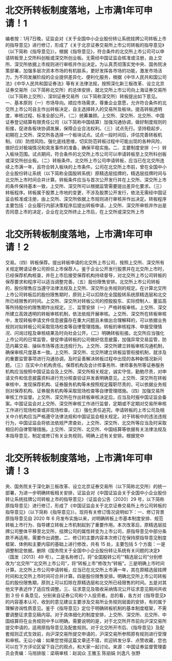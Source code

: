 # 北交所转板制度落地，上市满1年可申请！1

编者按：1月7日晚，证监会对《关于全国中小企业股份转让系统挂牌公司转板上市的指导意见》进行修订，形成了《关于北京证券交易所上市公司转板的指导意见》（以下简称《指导意见》）。根据《指导意见》，符合条件的北交所上市公司可以申请转板至上交所科创板或深交所创业板。无需经中国证监会核准或注册，由上交所、深交所依据上市规则进行审核并作出决定。为认真贯彻落实党中央、国务院决策部署，加强多层次资本市场的有机联系，更好发挥各市场的功能，激发市场活力，为不同发展阶段的企业提供差异化、便利化服务，根据《中华人民共和国公司法》《中华人民共和国证券法》等有关法律法规，按照深化新三板改革、设立北京证券交易所（以下简称北交所）的总体安排，就北交所上市公司向上海证券交易所（以下简称上交所）、深圳证券交易所（以下简称深交所）转板提出如下意见。一、基本原则（一）市场导向。顺应市场需求，尊重企业意愿，允许符合条件的北交所上市公司自主作出转板决定，自主选择转入的交易所及板块。提高转板透明度，审核过程、标准全部公开。（二）统筹兼顾。上交所、深交所、北交所、中国证券登记结算有限责任公司（以下简称中国结算）加强沟通协调，做好制度规则的衔接，促进各板块协调发展，保障企业合法权利。（三）试点先行。坚持稳起步，初期在上交所、深交所各选择一个板块试点。试点一段时间后，评估完善转板机制。（四）防控风险。强化底线思维，切实防范转板过程中可能出现的各种风险，做好应对极端情况和突发事件的准备，确保平稳实施。二、主要制度安排（一）转入板块范围。试点期间，符合条件的北交所上市公司可以申请转板至上交所科创板或深交所创业板。（二）转板条件。北交所上市公司申请转板，应当已在北交所连续上市满一年，且符合转入板块的上市条件。公司在北交所上市前，曾在全国中小企业股份转让系统（以下简称全国股转系统）原精选层挂牌的，精选层挂牌时间与北交所上市时间合并计算。转板条件应当与首次公开发行并在上交所、深交所上市的条件保持基本一致，上交所、深交所可以根据监管需要提出差异化要求。（三）转板程序。转板属于股票上市地的变更，不涉及股票公开发行，依法无需经中国证监会核准或注册，由上交所、深交所依据上市规则进行审核并作出决定。转板程序主要包括：企业履行内部决策程序后提出转板申请，上交所、深交所审核并作出是否同意上市的决定，企业在北交所终止上市后，在上交所或深交所上市

# 北交所转板制度落地，上市满1年可申请！2

交易。（四）转板保荐。提出转板申请的北交所上市公司，按照上交所、深交所有关规定聘请证券公司担任上市保荐人。鉴于企业公开发行股票并在北交所上市时，已经保荐机构核查，并在上市后接受保荐机构持续督导，对北交所上市公司转板的保荐要求和程序可以适当调整完善。（五）股份限售安排。北交所上市公司转板的，股份限售应当遵守法律法规及上交所、深交所业务规则的规定。在计算北交所上市公司转板后的股份限售期时，原则上可以扣除在全国股转系统原精选层和北交所已经限售的时间。上交所、深交所对转板公司的控股股东、实际控制人、董监高等所持股份的限售期作出规定。三、监管安排（一）严格转板审核。上交所、深交所建立高效透明的转板审核机制，依法依规开展审核。上交所、深交所在转板审核中，发现转板申请文件信息披露存在重大问题且未做出合理解释的，可以依据业务规则对拟转板公司采取现场检查等自律管理措施。转板的审核程序、申报受理情况、问询过程及审核结果及时向社会公开。（二）明确转板衔接。北交所应当强化上市公司的日常监管，督促申请转板的公司做好信息披露，加强异常交易监管，防范内幕交易、操纵市场等违法违规行为。上交所、深交所建立转板审核沟通机制，确保审核尺度基本一致。上交所、深交所、北交所建立转板监管衔接机制，就涉及的重要监管事项进行沟通协调，及时妥善解决转板过程中出现的各种新情况新问题。（三）压实中介机构责任。保荐机构及会计师事务所、律师事务所等证券服务机构应当按照中国证监会及上交所、深交所相关规定，诚实守信，勤勉尽责，对申请文件和信息披露资料进行充分核查验证并发表明确意见。上交所、深交所在转板审核中，发现保荐机构、证券服务机构等未按照规定履职尽责的，可以依据业务规则对保荐机构、证券服务机构等采取现场检查等自律管理措施。（四）加强交易所审核工作监督。上交所、深交所在作出转板审核决定后，应当及时报中国证监会备案。中国证监会对上交所、深交所审核工作进行监督，定期或不定期对交易所审核工作进行现场检查或非现场检查。（五）强化责任追究。申请转板的上市公司及相关中介机构应当严格遵守法律法规和中国证监会相关规定。对于转板中的违法违规行为，中国证监会将依法依规严肃查处，上交所、深交所、北交所等应当及时采取相应的自律管理措施。上交所、深交所、北交所、中国结算等依据有关法律法规及本指导意见，制定或修订有关业务规则，明确上述有关安排。根据党中

# 北交所转板制度落地，上市满1年可申请！3

央、国务院关于深化新三板改革、设立北京证券交易所（以下简称北交所）的统一部署，为进一步明确转板相关安排，证监会对《中国证监会关于全国中小企业股份转让系统挂牌公司转板上市的指导意见》（证监会公告〔2020〕29 号，以下简称原指导意见）进行修订，形成了《中国证监会关于北京证券交易所上市公司转板的指导意见》（以下简称《指导意见》）。现将有关修订情况说明如下：一、修订背景原指导意见自 2020 年 6 月发布实施以来，对明确转板上市基本制度安排、规范转板上市行为、指导建立转板上市机制起到了重要作用。本次改革后，原精选层挂牌公司整体平移至北交所，挂牌公司的属性转变为上市公司，原指导意见中部分条款不再适用，需要作出调整。二、修订的主要内容本次修订在保持原指导意见制度框架、体例和主要内容的基础上进行修改，共有 15 处，主要包括 5 个方面：一是调整制定依据。删除《国务院关于全国中小企业股份转让系统有关问题的决定》（国发〔2013〕49 号）。二是名称修订。将“全国股转公司”“精选层公司”分别修改为“北交所”“北交所上市公司”，将“转板上市”修改为“转板”。三是明确上市时间计算。北交所上市公司申请转板，应当已在北交所上市满一年，其在原精选层挂牌时间和北交所上市时间可合并计算。四是股份限售安排。明确北交所上市公司转板后的股份限售期，原则上可以扣除在原精选层和北交所已经限售的时间。五是对其他文字表述作了适应性调整。三、征求意见及吸收采纳情况公开征求意见期间共收到 3 份 6 条意见，分别来自证券公司和个人投资者。总的看，各方对《指导意见》的内容基本认可，收到的意见建议主要涉及交易所业务规则层面的安排，有的属于理解咨询性质意见。鉴于《指导意见》定位于明确转板机制的基本制度框架，不需要调整征求意见稿内容。对于具体细化的制度安排，上交所、深交所、北交所、中国结算将在业务规则中予以明确。需要说明的是，对于北交所开市前向沪深交易所提交申请的，适用原指导意见及配套规则。对于北交所开市后、《指导意见》及配套规则正式生效前，向沪深交易所提交申请的，沪深交易所参照原有规则进行受理和审核。无讼小编：如果您觉得这篇文章还不错，欢迎转发分享、点赞收藏，您也可以在下方评论区留下自己的观点，和大家一起讨论。来源：中国证券监督管理委员会责编：马旭排版：梁萌审核：赵润众 王雅玉 陈丽娟 刘逸凡 张野

